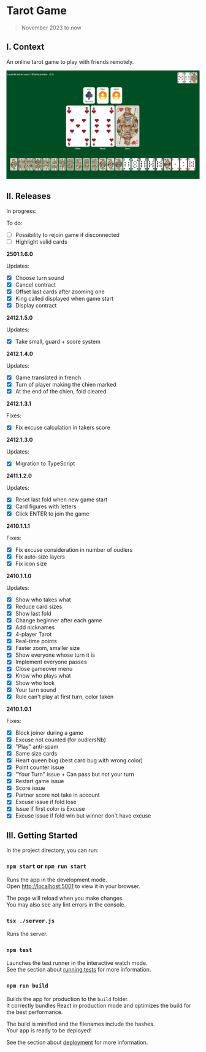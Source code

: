 # Tarot Game

> November 2023 to now

## I. Context

An online tarot game to play with friends remotely.

<p align="center">
  <img width="720" alt="Tarot In Game" src="./src/assets/images/tarot_in_game.png">
</p>


## II. Releases

In progress:

To do:
- [ ] Possibility to rejoin game if disconnected
- [ ] Highlight valid cards

**2501.1.6.0**

Updates:
- [X] Choose turn sound
- [X] Cancel contract
- [X] Offset last cards after zooming one
- [X] King called displayed when game start
- [X] Display contract

**2412.1.5.0**

Updates:
- [X] Take small, guard + score system

**2412.1.4.0**

Updates:
- [X] Game translated in french
- [X] Turn of player making the chien marked
- [X] At the end of the chien, fold cleared

**2412.1.3.1**

Fixes:
- [X] Fix excuse calculation in takers score

**2412.1.3.0**

Updates:
- [X] Migration to TypeScript

**2411.1.2.0**

Updates:
- [X] Reset last fold when new game start
- [X] Card figures with letters
- [X] Click ENTER to join the game

**2410.1.1.1**

Fixes:
- [X] Fix excuse consideration in number of oudlers
- [X] Fix auto-size layers
- [X] Fix icon size

**2410.1.1.0**

Updates:
- [X] Show who takes what
- [X] Reduce card sizes
- [X] Show last fold
- [X] Change beginner after each game
- [X] Add nicknames
- [X] 4-player Tarot
- [X] Real-time points
- [X] Faster zoom, smaller size
- [X] Show everyone whose turn it is
- [X] Implement everyone passes
- [X] Close gameover menu
- [X] Know who plays what
- [X] Show who took
- [X] Your turn sound
- [X] Rule can't play at first turn, color taken

**2410.1.0.1**

Fixes:
- [X] Block joiner during a game
- [X] Excuse not counted (for oudlersNb)
- [X] "Play" anti-spam
- [X] Same size cards
- [X] Heart queen bug (best card bug with wrong color)
- [X] Point counter issue
- [X] "Your Turn" issue + Can pass but not your turn
- [X] Restart game issue
- [X] Score issue
- [X] Partner score not take in account
- [X] Excuse issue if fold lose
- [X] Issue if first color is Excuse
- [X] Excuse issue if fold win but winner don't have excuse

## III. Getting Started

In the project directory, you can run:

### `npm start` or `npm run start`

Runs the app in the development mode.\
Open [http://localhost:5001](http://localhost:5001) to view it in your browser.

The page will reload when you make changes.\
You may also see any lint errors in the console.

### `tsx ./server.js`

Runs the server.

### `npm test`

Launches the test runner in the interactive watch mode.\
See the section about [running tests](https://facebook.github.io/create-react-app/docs/running-tests) for more information.

### `npm run build`

Builds the app for production to the `build` folder.\
It correctly bundles React in production mode and optimizes the build for the best performance.

The build is minified and the filenames include the hashes.\
Your app is ready to be deployed!

See the section about [deployment](https://facebook.github.io/create-react-app/docs/deployment) for more information.